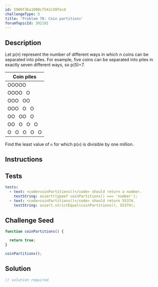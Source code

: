```yaml
---
id: 5900f3ba1000cf542c50fecd
challengeType: 5
title: 'Problem 78: Coin partitions'
forumTopicId: 302191
---
```


## Description

<section id='description'>

Let p(n) represent the number of different ways in which n coins can be separated into piles. For example, five coins can be separated into piles in exactly seven different ways, so p(5)=7.

<div style='text-align: center;'>

| Coin piles        |
| ----------------- |
| OOOOO             |
| OOOO   O          |
| OOO   OO          |
| OOO   O   O       |
| OO   OO   O       |
| OO   O   O   O    |
| O   O   O   O   O |

</div>

Find the least value of `n` for which p(`n`) is divisible by one million.

</section>

## Instructions

<section id='instructions'>

</section>

## Tests

<section id='tests'>

```yml
tests:
  - text: <code>coinPartitions()</code> should return a number.
    testString: assert(typeof coinPartitions() === 'number');
  - text: <code>coinPartitions()</code> should return 55374.
    testString: assert.strictEqual(coinPartitions(), 55374);

```

</section>

## Challenge Seed

<section id='challengeSeed'>

<div id='js-seed'>

```js
function coinPartitions() {

  return true;
}

coinPartitions();
```

</div>

</section>

## Solution

<section id='solution'>

```js
// solution required
```

</section>
